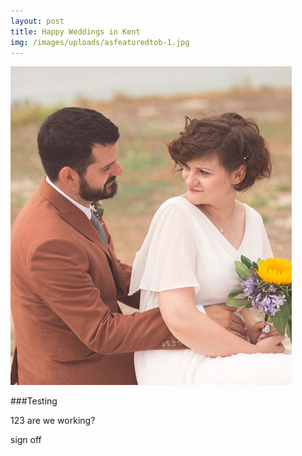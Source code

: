 ```yaml
---
layout: post
title: Happy Weddings in Kent
img: /images/uploads/asfeaturedtob-1.jpg
---
```

![](/images/uploads/about.jpg)

\###Testing

123 are we working?

sign off
